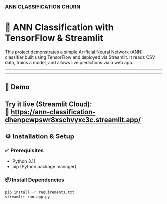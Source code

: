 ### ANN CLASSIFICATION CHURN
# 🧠 ANN Classification with TensorFlow & Streamlit

This project demonstrates a simple Artificial Neural Network (ANN) classifier built using TensorFlow and deployed via Streamlit. It reads CSV data, trains a model, and allows live predictions via a web app.

---



---

## 🚀 Demo

Try it live (Streamlit Cloud):  
🔗 https://ann-classification-dhenpcwpswr8xschvyxc3c.streamlit.app/ 
---

## ⚙️ Installation & Setup

### ✅ Prerequisites

- Python 3.11
- pip (Python package manager)

### 📦 Install Dependencies

```bash
pip install -r requirements.txt
streamlit run app.py

